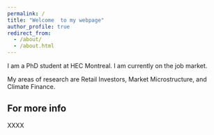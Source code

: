 ```yaml
---
permalink: /
title: "Welcome  to my webpage"
author_profile: true
redirect_from: 
  - /about/
  - /about.html
---
```


I am a PhD student at HEC Montreal. I am currently on the job market. 

My areas of research are Retail Investors, Market Microstructure, and Climate Finance. 

For more info
------
XXXX
